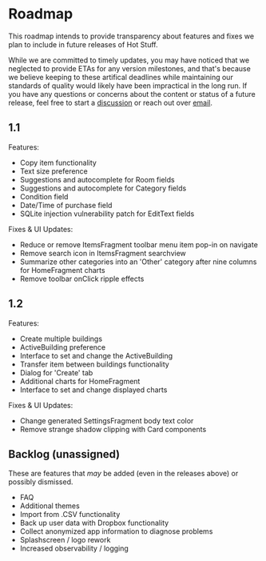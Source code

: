 # Roadmap
This roadmap intends to provide transparency about features and fixes we plan to include in future releases of Hot Stuff. 

While we are committed to timely updates, you may have noticed that we neglected to provide ETAs for any version milestones, and that's because we believe keeping to these artifical deadlines 
while maintaining our standards of quality would likely have been impractical in the long run. If you have any questions or concerns about the content or status of a future release, feel free 
to start a [discussion](https://github.com/PamCatten/hot-stuff/discussions) or reach out over [email](mailto:campatten.dev@outlook.com).

## 1.1
Features:
* Copy item functionality
* Text size preference
* Suggestions and autocomplete for Room fields
* Suggestions and autocomplete for Category fields
* Condition field
* Date/Time of purchase field
* SQLite injection vulnerability patch for EditText fields

Fixes & UI Updates:
* Reduce or remove ItemsFragment toolbar menu item pop-in on navigate
* Remove search icon in ItemsFragment searchview
* Summarize other categories into an 'Other' category after nine columns for HomeFragment charts
* Remove toolbar onClick ripple effects

## 1.2
Features:
* Create multiple buildings
* ActiveBuilding preference
* Interface to set and change the ActiveBuilding
* Transfer item between buildings functionality
* Dialog for 'Create' tab
* Additional charts for HomeFragment
* Interface to set and change displayed charts
  
Fixes & UI Updates:
* Change generated SettingsFragment body text color
* Remove strange shadow clipping with Card components

## Backlog (unassigned)
These are features that *may* be added (even in the releases above) or possibly dismissed.
  * FAQ
  * Additional themes
  * Import from .CSV functionality
  * Back up user data with Dropbox functionality
  * Collect anonymized app information to diagnose problems
  * Splashscreen / logo rework
  * Increased observability / logging
